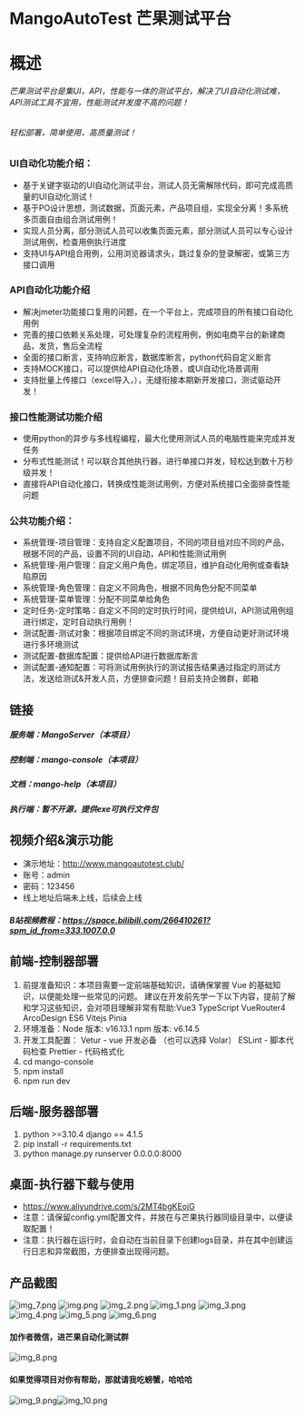 # MangoAutoTest  芒果测试平台

# 概述
###### 芒果测试平台是集UI，API，性能与一体的测试平台，解决了UI自动化测试难，API测试工具不宜用，性能测试并发度不高的问题！
###### 轻松部署，简单使用，高质量测试！
### UI自动化功能介绍：
* 基于关键字驱动的UI自动化测试平台，测试人员无需解除代码，即可完成高质量的UI自动化测试！
* 基于PO设计思想，测试数据，页面元素，产品项目组，实现全分离！多系统多页面自由组合测试用例！
* 实现人员分离，部分测试人员可以收集页面元素，部分测试人员可以专心设计测试用例，检查用例执行进度
* 支持UI与API组合用例，公用浏览器请求头，跳过复杂的登录解密，或第三方接口调用

### API自动化功能介绍
* 解决jmeter功能接口复用的问题，在一个平台上，完成项目的所有接口自动化用例
* 完善的接口依赖关系处理，可处理复杂的流程用例，例如电商平台的新建商品，发货，售后全流程
* 全面的接口断言，支持响应断言，数据库断言，python代码自定义断言
* 支持MOCK接口，可以提供给API自动化场景，或UI自动化场景调用
* 支持批量上传接口（excel导入，），无缝衔接本期新开发接口，测试驱动开发！

### 接口性能测试功能介绍
* 使用python的异步与多线程编程，最大化使用测试人员的电脑性能来完成并发任务
* 分布式性能测试！可以联合其他执行器，进行单接口并发，轻松达到数十万秒级并发！
* 直接将API自动化接口，转换成性能测试用例，方便对系统接口全面排查性能问题

### 公共功能介绍：
* 系统管理-项目管理：支持自定义配置项目，不同的项目组对应不同的产品，根据不同的产品，设置不同的UI自动，API和性能测试用例
* 系统管理-用户管理：自定义用户角色，绑定项目，维护自动化用例或查看缺陷原因
* 系统管理-角色管理：自定义不同角色，根据不同角色分配不同菜单
* 系统管理-菜单管理：分配不同菜单给角色
* 定时任务-定时策略：自定义不同的定时执行时间，提供给UI，API测试用例组进行绑定，定时自动执行用例！
* 测试配置-测试对象：根据项目绑定不同的测试环境，方便自动更好测试环境进行多环境测试
* 测试配置-数据库配置：提供给API进行数据库断言
* 测试配置-通知配置：可将测试用例执行的测试报告结果通过指定的测试方法，发送给测试&开发人员，方便排查问题！目前支持企微群，邮箱

## 链接
##### 服务端：MangoServer（本项目）
##### 控制端：mango-console（本项目）
##### 文档：mango-help（本项目）
##### 执行端：暂不开源，提供exe可执行文件包

## 视频介绍&演示功能
* 演示地址：http://www.mangoautotest.club/
* 账号：admin
* 密码：123456
* 线上地址后端未上线，后续会上线
##### B站视频教程：https://space.bilibili.com/266410261?spm_id_from=333.1007.0.0
## 前端-控制器部署
1. 前提准备知识：本项目需要一定前端基础知识，请确保掌握 Vue 的基础知识，以便能处理一些常见的问题。 建议在开发前先学一下以下内容，提前了解和学习这些知识，会对项目理解非常有帮助:Vue3 TypeScript VueRouter4 ArcoDesign ES6 Vitejs Pinia
2. 环境准备：Node 版本: v16.13.1 npm 版本: v6.14.5
3. 开发工具配置： Vetur - vue 开发必备 （也可以选择 Volar） ESLint - 脚本代码检查 Prettier - 代码格式化
4. cd mango-console
5. npm install
6. npm run dev

## 后端-服务器部署
1. python >=3.10.4 django == 4.1.5
2. pip install -r requirements.txt
3. python manage.py runserver 0.0.0.0:8000

## 桌面-执行器下载与使用
* https://www.aliyundrive.com/s/2MT4bgKEojG
* 注意：请保留config.yml配置文件，并放在与芒果执行器同级目录中，以便读取配置！
* 注意：执行器在运行时，会自动在当前目录下创建logs目录，并在其中创建运行日志和异常截图，方便排查出现得问题。

## 产品截图
![img_7.png](img_7.png)
![img.png](img.png)
![img_2.png](img_2.png)
![img_1.png](img_1.png)
![img_3.png](img_3.png)
![img_4.png](img_4.png)
![img_5.png](img_5.png)
![img_6.png](img_6.png)



#### 加作者微信，进芒果自动化测试群
![img_8.png](img_8.png)


#### 如果觉得项目对你有帮助，那就请我吃螃蟹，哈哈哈
![img_9.png](img_9.png)![img_10.png](img_10.png)
